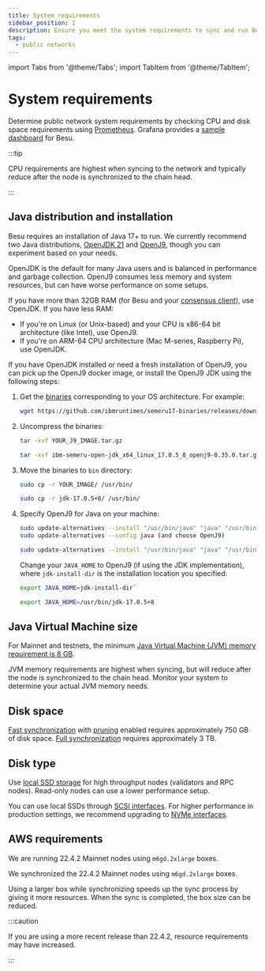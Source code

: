```yaml
---
title: System requirements
sidebar_position: 1
description: Ensure you meet the system requirements to sync and run Besu.
tags:
  - public networks
---
```


import Tabs from '@theme/Tabs';
import TabItem from '@theme/TabItem';

# System requirements

Determine public network system requirements by checking CPU and disk space requirements using [Prometheus](../how-to/monitor/metrics.md). Grafana provides a [sample dashboard](https://grafana.com/grafana/dashboards/10273) for Besu.

:::tip

CPU requirements are highest when syncing to the network and typically reduce after the node is synchronized to the chain head.

:::

## Java distribution and installation

Besu requires an installation of Java 17+ to run.
We currently recommend two Java distributions, [OpenJDK 21](https://jdk.java.net/21/) and
[OpenJ9](https://www.eclipse.org/openj9/), though you can experiment based on your needs.

OpenJDK is the default for many Java users and is balanced in performance and garbage collection.
OpenJ9 consumes less memory and system resources, but can have worse performance on some setups.

If you have more than 32GB RAM (for Besu and your [consensus client](../concepts/node-clients.md#consensus-clients)), use OpenJDK.
If you have less RAM:

* If you're on Linux (or Unix-based) and your CPU is x86-64 bit architecture (like Intel), use OpenJ9.
* If you're on ARM-64 CPU architecture (Mac M-series, Raspberry Pi), use OpenJDK.

If you have OpenJDK installed or need a fresh installation of OpenJ9, you can pick up the OpenJ9
docker image, or install the OpenJ9 JDK using the following steps:

1. Get the [binaries](https://github.com/ibmruntimes/semeru17-binaries/releases) corresponding to
   your OS architecture.
   For example:

    ```bash
    wget https://github.com/ibmruntimes/semeru17-binaries/releases/download/jdk-17.0.5%2B8_openj9-0.35.0/ibm-semeru-open-jdk_x64_linux_17.0.5_8_openj9-0.35.0.tar.gz
    ```
2. Uncompress the binaries:

    <Tabs>
    <TabItem value="Command" label="Command" default>

    ```bash
    tar -xvf YOUR_J9_IMAGE.tar.gz
    ```
   
    </TabItem>
    <TabItem value="Example" label="Example">
    
    ```bash 
    tar -xvf ibm-semeru-open-jdk_x64_linux_17.0.5_8_openj9-0.35.0.tar.gz
    ```

    </TabItem>
    </Tabs>
   
3. Move the binaries to `bin` directory:

    <Tabs>
    <TabItem value="Command" label="Command" default>

    ```bash
    sudo cp -r YOUR_IMAGE/ /usr/bin/
    ```
   
    </TabItem>
    <TabItem value="Example" label="Example">

    ```bash
    sudo cp -r jdk-17.0.5+8/ /usr/bin/
    ```

    </TabItem>
    </Tabs>
   
4. Specify OpenJ9 for Java on your machine:

    <Tabs>
    <TabItem value="Command" label="Command" default>

    ```bash
    sudo update-alternatives --install "/usr/bin/java" "java" "/usr/bin/YOUR_IMAGE" 1
    sudo update-alternatives --config java (and choose OpenJ9)
    ```
   
    </TabItem>
    <TabItem value="Example" label="Example">

    ```bash
    sudo update-alternatives --install "/usr/bin/java" "java" "/usr/bin/jdk-17.0.5+8/bin/java"
    ```
   
    </TabItem>
    </Tabs>
   
    Change your `JAVA_HOME` to OpenJ9 (if using the JDK implementation), where `jdk-install-dir` is
    the installation location you specified:

    <Tabs>
    <TabItem value="Command" label="Command" default>

    ```bash
    export JAVA_HOME=jdk-install-dir`
    ```

    </TabItem>
    <TabItem value="Example" label="Example">

    ```bash
    export JAVA_HOME=/usr/bin/jdk-17.0.5+8
    ```
   
    </TabItem>
    </Tabs>

## Java Virtual Machine size

For Mainnet and testnets, the minimum [Java Virtual Machine (JVM) memory requirement is 8 GB](../how-to/configure-java/manage-memory.md).

JVM memory requirements are highest when syncing, but will reduce after the node is synchronized to the chain head. Monitor your system to determine your actual JVM memory needs.

## Disk space

[Fast synchronization](../reference/cli/options.md#sync-mode) with [pruning](../concepts/data-storage-formats.md) enabled requires approximately 750 GB of disk space. [Full synchronization](../reference/cli/options.md#sync-mode) requires approximately 3 TB.

## Disk type

Use [local SSD storage](https://cloud.google.com/compute/docs/disks) for high throughput nodes (validators and RPC nodes). Read-only nodes can use a lower performance setup.

You can use local SSDs through [SCSI interfaces](https://en.wikipedia.org/wiki/SCSI). For higher performance in production settings, we recommend upgrading to [NVMe interfaces](https://cloud.google.com/compute/docs/disks/local-ssd#performance).

## AWS requirements

We are running 22.4.2 Mainnet nodes using `m6gd.2xlarge` boxes.

We synchronized the 22.4.2 Mainnet nodes using `m6gd.2xlarge` boxes.

Using a larger box while synchronizing speeds up the sync process by giving it more resources. When the sync is completed, the box size can be reduced.

:::caution

If you are using a more recent release than 22.4.2, resource requirements may have increased.

:::

